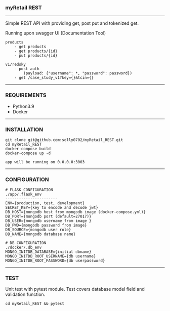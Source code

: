### myRetail REST

---

Simple REST API with providing get, post put and tokenized get.

Running upon swagger UI (Documentation Tool)

```
products
    - get products
    - get products/{id}
    - put products/{id}

v1/redsky
    - post auth 
        (payload: {"username": *, "password": password})
    - get /case_study_v1?key={}&tcin={}
```

---

### REQUIREMENTS

* Python3.9
* Docker

---

### INSTALLATION

```
git clone git@github.com:solly0702/myRetail_REST.git
cd myRetail_REST
docker-compose build
docker-compose up -d
```

`app will be running on 0.0.0.0:3003`

---

### CONFIGURATION

```
# FLASK CONFIGURATION
./app/.flask_env
-----------------------
ENV={production, test, development}
SECRET_KEY={key to encode and decode jwt}
DB_HOST={mongodb host from mongodb image (docker-compose.yml)}
DB_PORT={mongodb port (default=27017)}
DB_USER={mongodb username from image }
DB_PWD={mongodb password from image}
DB_SOURCE={mongodb user role}
DB_NAME={mongodb database name}

# DB CONFIGURATION
./docker/.db_env
MONGO_INITDB_DATABASE={initial dbname}
MONGO_INITDB_ROOT_USERNAME={db username}
MONGO_INITDB_ROOT_PASSWORD={db userpassword}
```

---

### TEST

Unit test with pytest module. Test covers database model field and validation function.

`cd myRetail_REST && pytest`
